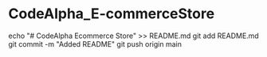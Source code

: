 # CodeAlpha_E-commerceStore
echo "# CodeAlpha Ecommerce Store" >> README.md
git add README.md
git commit -m "Added README"
git push origin main
